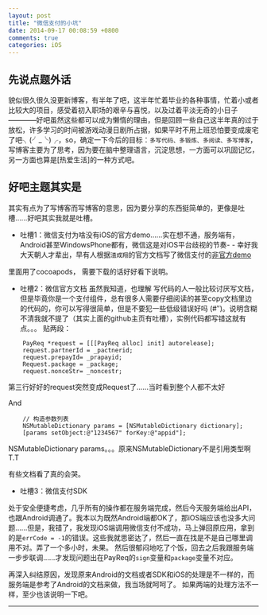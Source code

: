 ```yaml
---
layout: post
title: "微信支付的小坑"
date: 2014-09-17 00:08:59 +0800
comments: true
categories: iOS
---
```


## 先说点题外话

貌似很久很久没更新博客，有半年了吧，这半年忙着毕业的各种事情，忙着小或者比较大的项目，感受着初入职场的艰辛与喜悦，以及过着平淡无奇的小日子————好吧虽然这些都可以成为懒惰的理由，但是回顾一些自己这半年真的过于放松，许多学习的时间被游戏动漫日剧所占据，如果平时不用上班恐怕要变成废宅了吧╮(╯_╰)╭，so，确定一下今后的目标：`多写代码、多锻炼、多阅读、多写博客`，写博客主要为了思考，因为要在脑中整理语言，沉淀思想，一方面可以巩固记忆，另一方面也算是[热爱生活]的一种方式吧。


## 好吧主题其实是

其实有点为了写博客而写博客的意思，因为要分享的东西挺简单的，更像是吐槽……好吧其实我就是吐槽。

- 吐槽1：微信支付为啥没有iOS的官方demo……实在想不通，服务端有，Android甚至WindowsPhone都有，微信这是对iOS平台歧视的节奏- -
幸好我大天朝人才辈出，早有人根据`渣成翔`的官方文档写了微信支付的[非官方demo](https://github.com/gbammc/WechatPayDemo)

里面用了cocoapods， 需要下载的话好好看下说明。

- 吐槽2：微信官方文档
虽然我知道，也理解 写代码的人一般比较讨厌写文档，但是毕竟你是一个支付组件，总有很多人需要仔细阅读的甚至copy文档里边的代码的，你可以写得很简单，但是不要犯一些低级错误好吗 (#‵′)。说明含糊不清我就不提了（其实上面的github主页有吐槽），实例代码都写错这就有点。。。
贴两段：


``` objc
	PayReq *request = [[[PayReq alloc] init] autorelease]; 
	request.partnerId = _pactnerid;
	request.prepayId= _prapayid;
	Request.package = _package;
	request.nonceStr= _noncestr;
``` 

第三行好好的request突然变成Request了……当时看到整个人都不太好

And

``` objc
	// 构造参数列表
	NSMutableDictionary params = [NSMutableDictionary dictionary]; 
	[params setObject:@"1234567" forKey:@"appid"];
```

NSMutableDictionary params。。。原来NSMutableDictionary不是引用类型啊T.T

有些文档看了真的会哭。

- 吐槽3：微信支付SDK

处于安全便捷考虑，几乎所有的操作都在服务端完成，然后今天服务端给出API，也跟Android调通了。我本以为既然Android端都OK了，那iOS端应该也没多大问题……但是，我错了，我发现iOS端调用微信支付不成功，马上弹回原应用，拿到的是`errCode = -1`的错误。这些我就思密达了，然后一直在找是不是自己哪里调用不对。弄了一个多小时，未果。
然后很郁闷地吃了个饭，回去之后我跟服务端一步步联调……才发现问题出在PayReq的`sign`变量和`package`变量不对应。

再深入纠结原因，发现原来Android的文档或者SDK和iOS的处理是不一样的，而服务端是参考了Android的文档来做，我当场就呵呵了。
如果两端的处理方法不一样，至少也该说明一下吧。

- - -





